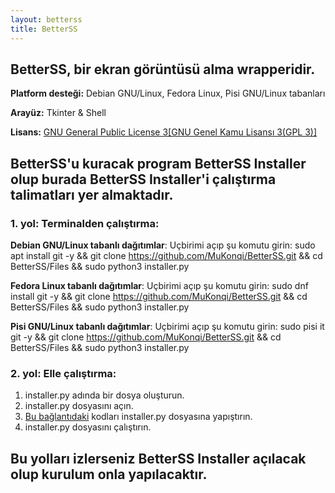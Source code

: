 ```yaml
---
layout: betterss
title: BetterSS
---
```

## BetterSS, bir ekran görüntüsü alma wrapperidir.
**Platform desteği:** Debian GNU/Linux, Fedora Linux, Pisi GNU/Linux tabanları

**Arayüz:** Tkinter & Shell

**Lisans:** [GNU General Public License 3[GNU Genel Kamu Lisansı 3(GPL 3)]](https://https://www.gnu.org/licenses/gpl-3.0.txt)
## BetterSS'u kuracak program BetterSS Installer olup burada BetterSS Installer'i çalıştırma talimatları yer almaktadır.
### 1. yol: Terminalden çalıştırma:
**Debian GNU/Linux tabanlı dağıtımlar**: Uçbirimi açıp şu komutu girin:
sudo apt install git -y && git clone https://github.com/MuKonqi/BetterSS.git && cd BetterSS/Files && sudo python3 installer.py

**Fedora Linux tabanlı dağıtımlar**: Uçbirimi açıp şu komutu girin:
sudo dnf install git -y && git clone https://github.com/MuKonqi/BetterSS.git && cd BetterSS/Files && sudo python3 installer.py

**Pisi GNU/Linux tabanlı dağıtımlar**: Uçbirimi açıp şu komutu girin:
sudo pisi it git -y && git clone https://github.com/MuKonqi/BetterSS.git && cd BetterSS/Files && sudo python3 installer.py
### 2. yol: Elle çalıştırma:
1. installer.py adında bir dosya oluşturun.
2. installer.py dosyasını açın.
3. [Bu bağlantıdaki](https://github.com/MuKonqi/BetterSS/blob/main/Files/installer.py) kodları installer.py dosyasına yapıştırın.
4. installer.py dosyasını çalıştırın.

## Bu yolları izlerseniz BetterSS Installer açılacak olup kurulum onla yapılacaktır.
